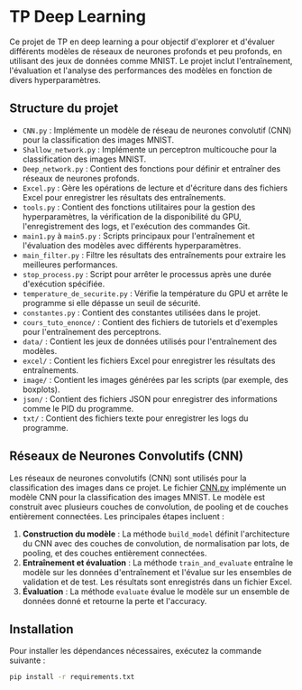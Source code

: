 # TP Deep Learning

Ce projet de TP en deep learning a pour objectif d'explorer et d'évaluer différents modèles de réseaux de neurones profonds et peu profonds, en utilisant des jeux de données comme MNIST. Le projet inclut l'entraînement, l'évaluation et l'analyse des performances des modèles en fonction de divers hyperparamètres.

## Structure du projet

- `CNN.py` : Implémente un modèle de réseau de neurones convolutif (CNN) pour la classification des images MNIST.
- `Shallow_network.py` : Implémente un perceptron multicouche pour la classification des images MNIST.
- `Deep_network.py` : Contient des fonctions pour définir et entraîner des réseaux de neurones profonds.
- `Excel.py` : Gère les opérations de lecture et d'écriture dans des fichiers Excel pour enregistrer les résultats des entraînements.
- `tools.py` : Contient des fonctions utilitaires pour la gestion des hyperparamètres, la vérification de la disponibilité du GPU, l'enregistrement des logs, et l'exécution des commandes Git.
- `main1.py` à `main5.py` : Scripts principaux pour l'entraînement et l'évaluation des modèles avec différents hyperparamètres.
- `main_filter.py` : Filtre les résultats des entraînements pour extraire les meilleures performances.
- `stop_process.py` : Script pour arrêter le processus après une durée d'exécution spécifiée.
- `temperature_de_securite.py` : Vérifie la température du GPU et arrête le programme si elle dépasse un seuil de sécurité.
- `constantes.py` : Contient des constantes utilisées dans le projet.
- `cours_tuto_enonce/` : Contient des fichiers de tutoriels et d'exemples pour l'entraînement des perceptrons.
- `data/` : Contient les jeux de données utilisés pour l'entraînement des modèles.
- `excel/` : Contient les fichiers Excel pour enregistrer les résultats des entraînements.
- `image/` : Contient les images générées par les scripts (par exemple, des boxplots).
- `json/` : Contient des fichiers JSON pour enregistrer des informations comme le PID du programme.
- `txt/` : Contient des fichiers texte pour enregistrer les logs du programme.

## Réseaux de Neurones Convolutifs (CNN)

Les réseaux de neurones convolutifs (CNN) sont utilisés pour la classification des images dans ce projet. Le fichier [CNN.py](CNN.py) implémente un modèle CNN pour la classification des images MNIST. Le modèle est construit avec plusieurs couches de convolution, de pooling et de couches entièrement connectées. Les principales étapes incluent :

1. **Construction du modèle** : La méthode `build_model` définit l'architecture du CNN avec des couches de convolution, de normalisation par lots, de pooling, et des couches entièrement connectées.
2. **Entraînement et évaluation** : La méthode `train_and_evaluate` entraîne le modèle sur les données d'entraînement et l'évalue sur les ensembles de validation et de test. Les résultats sont enregistrés dans un fichier Excel.
3. **Évaluation** : La méthode `evaluate` évalue le modèle sur un ensemble de données donné et retourne la perte et l'accuracy.

## Installation

Pour installer les dépendances nécessaires, exécutez la commande suivante :

```sh
pip install -r requirements.txt
```